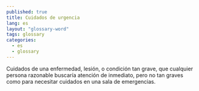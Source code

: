 ```yaml
---
published: true
title: Cuidados de urgencia
lang: es
layout: "glossary-word"
tags: glossary
categories:
  - es
  - glossary
---
```


Cuidados de una enfermedad, lesión, o condición tan grave, que cualquier persona razonable buscaría atención de inmediato, pero no tan graves como para necesitar cuidados en una sala de emergencias.
